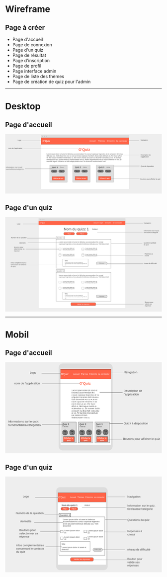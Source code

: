 # Wireframe

## Page à créer

- Page d'accueil
- Page de connexion
- Page d'un quiz
- Page de résultat
- Page d'inscription
- Page de profil
- Page interface admin
- Page de liste des thèmes
- Page de création de quiz pour l'admin
  
---

# Desktop

## Page d'accueil

![Page d'accueil](./img/desktop-home-page.png)

## Page d'un quiz
![Page d'un quiz](./img/desktop-quiz-page.png)

---

# Mobil

## Page d'accueil

![Page d'accueil](./img/mobile-home-page.png)

## Page d'un quiz
![Page d'un quiz](./img/mobile-quiz-page.png)